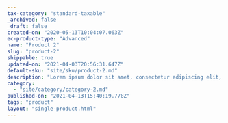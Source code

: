 ```yaml
---
tax-category: "standard-taxable"
_archived: false
_draft: false
created-on: "2020-05-13T10:04:07.063Z"
ec-product-type: "Advanced"
name: "Product 2"
slug: "product-2"
shippable: true
updated-on: "2021-04-03T20:56:31.647Z"
default-sku: "site/sku/product-2.md"
description: "Lorem ipsum dolor sit amet, consectetur adipiscing elit, sed do eiusmod tempor incididunt ut labore et dolore magna aliqua. Ut enim ad minim veniam, quis nostrud exercitation ullamco laboris nisi ut aliquip ex ea commodo consequat."
category:
  - "site/category/category-2.md"
published-on: "2021-04-13T15:40:19.778Z"
tags: "product"
layout: "single-product.html"
---
```



